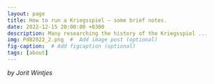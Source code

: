 ```yaml
---
layout: page
title: How to run a Kriegsspiel – some brief notes.
date: 2022-12-15 20:00:00 +0300
description: Many researching the history of the Kriegsspiel ...
img: PdB2022_2.png  #  Add image post (optional)
fig-caption:  # Add figcaption (optional)
tags: [about]
---
```


*by Jorit Wintjes*

